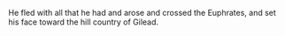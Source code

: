 He fled with all that he had and arose and crossed the Euphrates, and set his face toward the hill country of Gilead.
